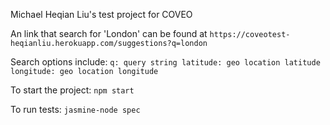 Michael Heqian Liu's test project for COVEO

An link that search for 'London' can be found at
`https://coveotest-heqianliu.herokuapp.com/suggestions?q=london`

Search options include:
`q: query string
latitude: geo location latitude
longitude: geo location longitude`

To start the project:
`npm start`

To run tests:
`jasmine-node spec`
